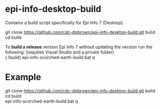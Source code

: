 # epi-info-desktop-build
Contains a build script specifically for Epi Info 7 (Desktop).

git clone https://github.com/cdc-dpbrown/epi-info-desktop-build.git build  
cd build   

To **build a release** version Epi Info 7 without updating the version run the following: (requires Visual Studio and a private folder)  
(.\build) epi-info-scorched-earth-build.bat q  

# Example
git clone https://github.com/cdc-dpbrown/epi-info-desktop-build.git build  
cd build   
epi-info-scorched-earth-build.bat q   

